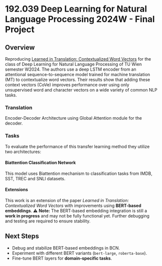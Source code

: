 
# **192.039 Deep Learning for Natural Language Processing 2024W - Final Project**

## **Overview**

Reproducing [Learned in Translation: Contextualized Word Vectors](https://arxiv.org/abs/1708.00107) for the class of Deep Learning for Natural Language Processing of TU Wien semester W2024. The authors use a deep LSTM encoder from an attentional sequence-to-sequence model trained for machine translation (MT) to contextualize word vectors. Their results show that adding these context vectors (CoVe) improves performance over using only unsupervised word and character vectors on a wide variety of common NLP tasks.

### Translation
Encoder-Decoder Architecture using Global Attention module for the decoder.

### Tasks
To evaluate the performance of this transfer learning method they utilize two architectures:

#### Biattention Classification Network
This model uses Biattention mechanism to classification tasks from IMDB, SST, TREC and SNLI datasets.

#### Extensions
This work is an extension of the paper _Learned in Translation: Contextualized Word Vectors_ with improvements using **BERT-based embeddings**.
⚠ **Note:** The BERT-based embedding integration is still a **work in progress** and may not be fully functional yet. Further debugging and testing are required to ensure stability.


## **Next Steps**
- Debug and stabilize BERT-based embeddings in BCN.
- Experiment with different BERT variants (`bert-large`, `roberta-base`).
- Fine-tune BERT layers for **domain-specific tasks**.



